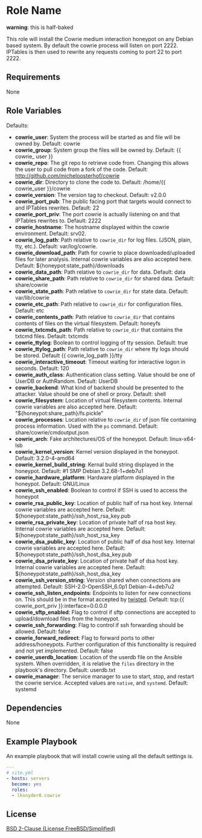Role Name
=========

**warning**: this is half-baked

This role will install the Cowrie medium interaction honeypot on any Debian based system. By default the cowrie process will listen on port 2222. IPTables is then used to rewrite any requests coming to port 22 to port 2222. 

Requirements
------------

None

Role Variables
--------------

Defaults:
  - **cowrie_user**: System the process will be started as and file will be owned by. Default: cowrie
  - **cowrie_group**: System group the files will be owned by. Default: {{ cowrie_ user }}
  - **cowrie_repo**: The git repo to retrieve code from. Changing this allows the user to pull code from a fork of the code. Default: http://github.com/micheloosterhof/cowrie
  - **cowrie_dir**: Directory to clone the code to. Default: /home/{{ cowrie_user }}/cowrie
  - **cowrie_version**: The version tag to checkout. Default: v2.0.0
  - **cowrie_port_pub**: The public facing port that targets would connect to and IPTables rewrites. Default: 22
  - **cowrie_port_priv**: The port cowrie is actually listening on and that IPTables rewrites to. Default: 2222
  - **cowrie_hostname**: The hostname displayed within the cowrie environment. Default: srv02.
  - **cowrie_log_path**: Path relative to `cowrie_dir` for log files. (JSON, plain, tty, etc.). Default: var/log/cowrie.
  - **cowrie_download_path**: Path for cowrie to place downloaded/uploaded files for later analysis. Internal cowrie variables are also accepted here. Default: ${honeypot:state_path}/downloads
  - **cowrie_data_path**: Path relative to `cowrie_dir` for data. Default: data
  - **cowrie_share_path**: Path relative to `cowrie_dir` for shared data. Default: share/cowrie
  - **cowrie_state_path**: Path relative to `cowrie_dir` for state data. Default: var/lib/cowrie
  - **cowrie_etc_path**: Path relative to `cowrie_dir` for configuration files. Default: etc
  - **cowrie_contents_path**: Path relative to `cowrie_dir` that contains contents of files on the virtual filesystem. Default: honeyfs
  - **cowrie_txtcmds_path**: Path relative to `cowrie_dir` that contains the txtcmd files. Default: txtcmds
  - **cowrie_ttylog**: Boolean to control logging of tty session. Default: true
  - **cowrie_ttylog_path**: Path relative to `cowrie_dir` where tty logs should be stored. Default {{ cowrie_log_path }}/tty
  - **cowrie_interactive_timeout**: Timeout waiting for interactive logon in seconds. Default: 120
  - **cowrie_auth_class**: Authentication class setting. Value should be one of UserDB or AuthRandom. Default: UserDB
  - **cowrie_backend**: What kind of backend should be presented to the attacker. Value should be one of shell or proxy. Default: shell
  - **cowrie_filesystem**: Location of virtual filesystem contents. Internal cowrie variables are also accepted here. Default: "${honeypot:share_path}/fs.pickle"
  - **cowrie_processes**: Location relative to `cowrie_dir` of json file containing process information. Used with the `ps` command. Default: share/cowrie/cmdoutput.json
  - **cowrie_arch**: Fake architectures/OS of the honeypot. Default: linux-x64-lsb
  - **cowrie_kernel_version**: Kernel version displayed in the honeypot. Default: 3.2.0-4-amd64
  - **cowrie_kernel_build_string**: Kernal build string displayed in the honeypot. Default: #1 SMP Debian 3.2.68-1+deb7u1
  - **cowrie_hardware_platform**: Hardware platform displayed in the honeypot. Default: GNU/Linux
  - **cowrie_ssh_enabled**: Boolean to control if SSH is used to access the honeypot
  - **cowrie_rsa_public_key**: Location of public half of rsa host key. Internal cowrie variables are accepted here. Default: ${honeypot:state_path}/ssh_host_rsa_key.pub
  - **cowrie_rsa_private_key**: Location of private half of rsa host key. Internal cowrie variables are accepted here. Default: ${honeypot:state_path}/ssh_host_rsa_key
  - **cowrie_dsa_public_key**: Location of public half of dsa host key. Internal cowrie variables are accepted here. Default: ${honeypot:state_path}/ssh_host_dsa_key.pub
  - **cowrie_dsa_private_key**: Location of private half of dsa host key. Internal cowrie variables are accepted here. Default: ${honeypot:state_path}/ssh_host_dsa_key
  - **cowrie_ssh_version_string**: Version shared when connections are attempted. Default: SSH-2.0-OpenSSH_6.0p1 Debian-4+deb7u2
  - **cowrie_ssh_listen_endpoints**: Endpoints to listen for new connections on. This should be in the format accepted by [twisted](https://twistedmatrix.com/documents/current/core/howto/endpoints.html#servers). Default: tcp:{{ cowrie_port_priv }}:interface=0.0.0.0
  - **cowrie_sftp_enabled**: Flag to control if sftp connections are accepted to upload/download files from the honeypot.
  - **cowrie_ssh_forwarding**: Flag to control if ssh forwarding should be allowed. Default: false
  - **cowrie_forward_redirect**: Flag to forward ports to other address/honeypots. Further configuration of this functionality is required and not yet implemented. Default: false
  - **cowrie_userdb_location**: Location of the userdb file on the Ansible system. When overridden, it is relative the `files` directory in the playbook's directory. Default: userdb.txt
  - **cowrie_manager**: The service manager to use to start, stop, and restart the cowrie service. Accepted values are `native`, and `systemd`. Default: systemd

Dependencies
------------

None

Example Playbook
----------------

An example playbook that will install cowrie using all the default settings is.
```yml
---
# site.yml
- hosts: servers
  become: yes
  roles:
  - lksnyder0.cowrie
```

License
-------

[BSD 2-Clause (License FreeBSD/Simplified)](https://tldrlegal.com/l/freebsd)
